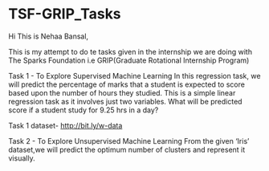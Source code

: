 # TSF-GRIP_Tasks
Hi This is Nehaa Bansal,

This is my attempt to do te tasks given in the internship we are doing with The Sparks Foundation i.e GRIP(Graduate Rotational Internship Program)

Task 1 - To Explore Supervised Machine Learning In this regression task, we will predict the percentage of marks that a student is expected to score based upon the number of hours they studied. This is a simple linear regression task as it involves just two variables. What will be predicted score if a student study for 9.25 hrs in a day?

Task 1 dataset- http://bit.ly/w-data

Task 2 - To Explore Unsupervised Machine Learning From the given ‘Iris’ dataset,we will predict the optimum number of clusters and represent it visually.
